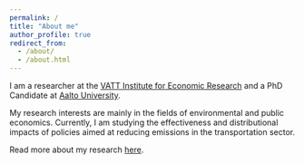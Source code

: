 ```yaml
---
permalink: /
title: "About me"
author_profile: true
redirect_from: 
  - /about/
  - /about.html
---
```


I am a researcher at the [VATT Institute for Economic Research](https://vatt.fi/en/frontpage) and a PhD Candidate at [Aalto University](https://www.aalto.fi/en/department-of-economics).

My research interests are mainly in the fields of environmental and public economics. Currently, I am studying the effectiveness and distributional impacts of policies aimed at reducing emissions in the transportation sector.

Read more about my research [here](/research).
